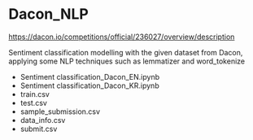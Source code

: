 # Dacon_NLP

https://dacon.io/competitions/official/236027/overview/description

Sentiment classification modelling with the given dataset from Dacon, applying some NLP techniques such as lemmatizer and word_tokenize

- Sentiment classification_Dacon_EN.ipynb
- Sentiment classification_Dacon_KR.ipynb
- train.csv
- test.csv
- sample_submission.csv
- data_info.csv
- submit.csv
